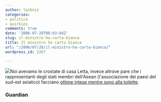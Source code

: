 ```yaml
---
author: leibniz
categories:
- politica
- quirkies
comments: true
date: '2006-07-28T08:03:04Z'
slug: il-ministro-ha-carta-bianca
title: Il ministro ha carta bianca
url: "/2006/07/28/il-ministro-ha-carta-bianca/"
wordpress_id: 2267

---
```

![](http://th.wikipedia.org/upload/d/d6/ASEAN.gif)Noi avevamo le crostate di casa Letta, invece altrove pare che i rappresentanti degli stati membri dell'Asean (l'associazione dei paesi del sud-est asiatico) facciano [ottime intese mentre sono alla toilette](http://www.guardian.co.uk/elsewhere/journalist/story/0,,1831845,00.html?gusrc=rss).

### Guardian

